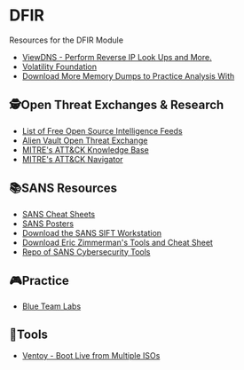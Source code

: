 # DFIR
Resources for the DFIR Module

<ul>
    <li><a href="https://viewdns.info/">ViewDNS - Perform Reverse IP Look Ups and More.</a></li>
    <li><a href="https://www.volatilityfoundation.org/">Volatility Foundation</a></li>
    <li><a href="https://github.com/volatilityfoundation/volatility/wiki/Memory-Samples">Download More Memory Dumps to Practice Analysis With</a></li>
</ul>


## :detective:Open Threat Exchanges & Research

<ul>
    <li><a href="https://socradar.io/the-ultimate-list-of-free-and-open-source-threat-intelligence-feeds/">List of Free Open Source Intelligence Feeds</a></li>
    <li><a href="https://otx.alienvault.com/">Alien Vault Open Threat Exchange</a></li>
    <li><a href="https://attack.mitre.org/">MITRE's ATT&CK Knowledge Base</a></li>
    <li><a href="https://mitre-attack.github.io/attack-navigator/">MITRE's ATT&CK Navigator</a></li>
</ul>


## :books:SANS Resources

<ul>
    <li><a href="https://www.sans.org/blog/the-ultimate-list-of-sans-cheat-sheets/">SANS Cheat Sheets</a></li>
    <li><a href="https://www.sans.org/posters/">SANS Posters</a></li>
    <li><a href="https://www.sans.org/tools/sift-workstation/">Download the SANS SIFT Workstation</a></li>
    <li><a href="https://www.sans.org/tools/ez-tools/">Download Eric Zimmerman's Tools and Cheat Sheet</a></li>
    <li><a href="https://www.sans.org/tools/">Repo of SANS Cybersecurity Tools</a></li>
</ul>

## :video_game:Practice

<ul>
    <li><a href="https://blueteamlabs.online">Blue Team Labs</a></li>
</ul>


## :hammer:Tools

<ul>
    <li><a href="https://www.ventoy.net/en/index.html">Ventoy - Boot Live from Multiple ISOs</a></li>
</ul>
